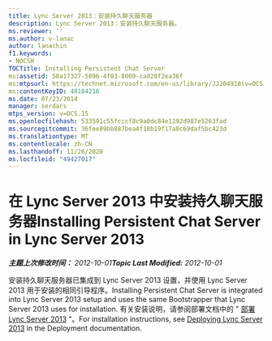 ```yaml
---
title: Lync Server 2013：安装持久聊天服务器
description: Lync Server 2013：安装持久聊天服务器。
ms.reviewer: ''
ms.author: v-lanac
author: lanachin
f1.keywords:
- NOCSH
TOCTitle: Installing Persistent Chat Server
ms:assetid: 58a17327-5896-4f03-8009-cad28f2ea36f
ms:mtpsurl: https://technet.microsoft.com/en-us/library/JJ204918(v=OCS.15)
ms:contentKeyID: 48184216
ms.date: 07/23/2014
manager: serdars
mtps_version: v=OCS.15
ms.openlocfilehash: 533591c55fcccf8c9a0dc84e1192d987e5263fad
ms.sourcegitcommit: 36fee89bb887bea4f18b19f17a8c69daf5bc423d
ms.translationtype: MT
ms.contentlocale: zh-CN
ms.lasthandoff: 11/26/2020
ms.locfileid: "49427017"
---
```

# <a name="installing-persistent-chat-server-in-lync-server-2013"></a><span data-ttu-id="0d863-103">在 Lync Server 2013 中安装持久聊天服务器</span><span class="sxs-lookup"><span data-stu-id="0d863-103">Installing Persistent Chat Server in Lync Server 2013</span></span>

<div data-xmlns="http://www.w3.org/1999/xhtml">

<div class="topic" data-xmlns="http://www.w3.org/1999/xhtml" data-msxsl="urn:schemas-microsoft-com:xslt" data-cs="https://msdn.microsoft.com/">

<div data-asp="https://msdn2.microsoft.com/asp">



</div>

<div id="mainSection">

<div id="mainBody"><span data-ttu-id="0d863-104">

<span> </span></span><span class="sxs-lookup"><span data-stu-id="0d863-104">

<span> </span></span></span>

<span data-ttu-id="0d863-105">_**主题上次修改时间：** 2012-10-01_</span><span class="sxs-lookup"><span data-stu-id="0d863-105">_**Topic Last Modified:** 2012-10-01_</span></span>

<span data-ttu-id="0d863-106">安装持久聊天服务器已集成到 Lync Server 2013 设置，并使用 Lync Server 2013 用于安装的相同引导程序。</span><span class="sxs-lookup"><span data-stu-id="0d863-106">Installing Persistent Chat Server is integrated into Lync Server 2013 setup and uses the same Bootstrapper that Lync Server 2013 uses for installation.</span></span> <span data-ttu-id="0d863-107">有关安装说明，请参阅部署文档中的 " [部署 Lync Server 2013](lync-server-2013-deploying-lync-server.md) "。</span><span class="sxs-lookup"><span data-stu-id="0d863-107">For installation instructions, see [Deploying Lync Server 2013](lync-server-2013-deploying-lync-server.md) in the Deployment documentation.</span></span>

<span data-ttu-id="0d863-108"></div>

<span> </span>

</div>

</div>

</span><span class="sxs-lookup"><span data-stu-id="0d863-108"></div>

<span> </span>

</div>

</div>

</span></span></div>

